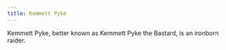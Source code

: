 ```yaml
---
title: Kemmett Pyke
---
```


Kemmett Pyke, better known as Kemmett Pyke the Bastard, is an ironborn raider.


